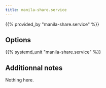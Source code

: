 ```yaml
---
title: manila-share.service
---
```


{{% provided_by "manila-share.service" %}}

## Options

{{% systemd_unit "manila-share.service" %}}

## Additionnal notes

Nothing here.